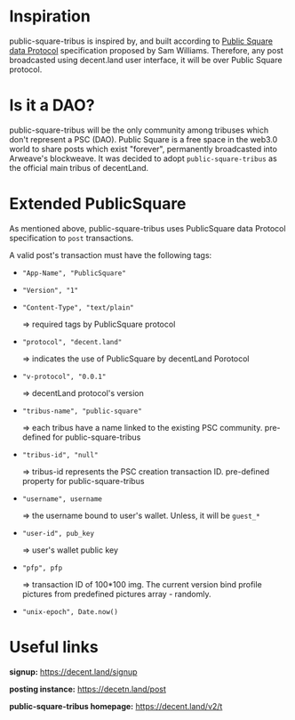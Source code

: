# Inspiration
public-square-tribus is inspired by, and built according to <a href="https://twitter.com/samecwilliams/status/1347741160165531655">Public Square data Protocol</a> specification proposed by Sam Williams.
Therefore, any post broadcasted using decent.land user interface, it will be over Public Square protocol.

# Is it a DAO?
public-square-tribus will be the only community among tribuses which don't represent a PSC (DAO). Public Square is a free space in the web3.0 world to share posts which exist "forever", permanently broadcasted into Arweave's blockweave.
It was decided to adopt `public-square-tribus` as the official main tribus of decentLand.

# Extended PublicSquare

As mentioned above, public-square-tribus uses PublicSquare data Protocol specification to `post` transactions.

A valid post's transaction must have the following tags:

- `"App-Name", "PublicSquare"`     
- `"Version", "1"`                         
- `"Content-Type", "text/plain"`

  => required tags by PublicSquare protocol

- `"protocol", "decent.land"`
  
  => indicates the use of PublicSquare by decentLand Porotocol

- `"v-protocol", "0.0.1"`
  
  => decentLand protocol's version
  
- `"tribus-name", "public-square"`
  
  => each tribus have a name linked to the existing PSC community. pre-defined for public-square-tribus
  
- `"tribus-id", "null"`
  
  => tribus-id represents the PSC creation transaction ID. pre-defined property for public-square-tribus

- `"username", username`
  
  => the username bound to user's wallet. Unless, it will be `guest_*`

- `"user-id", pub_key`
  
  => user's wallet public key

- `"pfp", pfp`
  
  => transaction ID of 100*100 img. The current version bind profile pictures from predefined pictures array - randomly.

- `"unix-epoch", Date.now()`

# Useful links

**signup:** https://decent.land/signup

**posting instance:** https://decetn.land/post

**public-square-tribus homepage:** https://decent.land/v2/t
